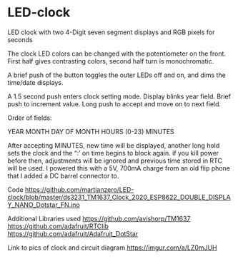 # LED-clock
LED clock with two 4-Digit seven segment displays and RGB pixels for seconds 


The clock LED colors can be changed with the potentiometer on the front. First half gives contrasting colors, second half turn is monochromatic.

A brief push of the button toggles the outer LEDs off and on, and dims the time/date displays.

A 1.5 second push enters clock setting mode. Display blinks year field. Brief push to increment value. Long push to accept and move on to next field.

Order of fields:

YEAR
MONTH
DAY OF MONTH
HOURS (0-23)
MINUTES

After accepting MINUTES, new time will be displayed, another long hold sets the clock and the “:’ on time begins to block again. if you kill power before then, adjustments will be ignored and previous time stored in RTC will be used.
I powered this with a 5V, 700mA charge from an old flip phone that I added a DC barrel connector to.


Code
https://github.com/martianzero/LED-clock/blob/master/ds3231_TM1637_Clock_2020_ESP8622_DOUBLE_DISPLAY_NANO_Dotstar_FN.ino

Additional Libraries used
https://github.com/avishorp/TM1637
https://github.com/adafruit/RTClib
https://github.com/adafruit/Adafruit_DotStar

Link to pics of clock and circuit diagram
https://imgur.com/a/LZ0mJUH

